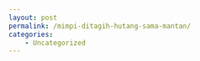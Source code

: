 ```yaml
---
layout: post
permalink: /mimpi-ditagih-hutang-sama-mantan/
categories:
    - Uncategorized
---
```


